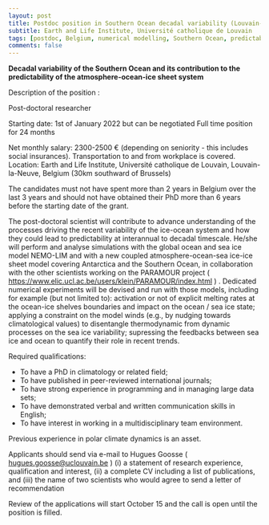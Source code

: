 ```yaml
---
layout: post
title: Postdoc position in Southern Ocean decadal variability (Louvain-la-Neuve, Belgium)
subtitle: Earth and Life Institute, Université catholique de Louvain
tags: [postdoc, Belgium, numerical modelling, Southern Ocean, predictability]
comments: false
---
```


**Decadal variability of the Southern Ocean and its contribution to the predictability of the atmosphere-ocean-ice sheet system**

Description of the position :

Post-doctoral researcher

Starting date: 1st of January 2022 but can be negotiated
Full time position for 24 months

Net monthly salary: 2300-2500 € (depending on seniority - this includes social insurances). Transportation to and from workplace is covered.
Location: Earth and Life Institute, Université catholique de Louvain, Louvain-la-Neuve, Belgium (30km southward of Brussels)

The candidates must not have spent more than 2 years in Belgium over the last 3 years and should not have obtained their PhD more than 6 years before the starting date of the grant.

The post-doctoral scientist will contribute to advance understanding of the processes driving the recent variability of the ice-ocean system and how they could lead to predictability at interannual to decadal timescale. He/she will perform and analyse simulations with the global ocean and sea ice model NEMO-LIM and with a new coupled atmosphere-ocean-sea ice-ice sheet model covering Antarctica and the Southern Ocean, in collaboration with the other scientists working on the PARAMOUR project ( https://www.elic.ucl.ac.be/users/klein/PARAMOUR/index.html ) . Dedicated numerical experiments will be devised and run with those models, including for example (but not limited to): activation or not of explicit melting rates at the ocean-ice shelves boundaries and impact on the ocean / sea ice state; applying a constraint on the model winds (e.g., by nudging towards climatological values) to disentangle thermodynamic from dynamic processes on the sea ice variability; supressing the feedbacks between sea ice and ocean to quantify their role in recent trends.

Required qualifications:

- To have a PhD in climatology or related field;
- To have published in peer-reviewed international journals;
- To have strong experience in programming and in managing large data sets;
- To have demonstrated verbal and written communication skills in English;
- To have interest in working in a multidisciplinary team environment.

Previous experience in polar climate dynamics is an asset.

Applicants should send via e-mail to Hugues Goosse ( hugues.goosse@uclouvain.be ) (i) a statement of research experience, qualification and interest, (ii) a complete CV including a list of publications, and (iii) the name of two scientists who would agree to send a letter of recommendation

Review of the applications will start October 15 and the call is open until the position is filled.
